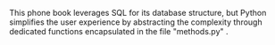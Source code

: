 This phone book leverages SQL for its database structure, but Python simplifies the user experience by abstracting the complexity through dedicated functions encapsulated in the file "methods.py" .
